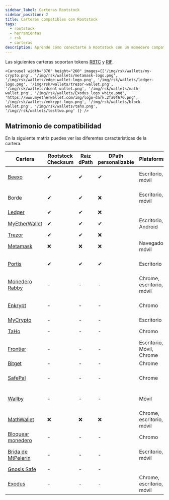 ```yaml
---
sidebar_label: Carteras Rootstock
sidebar_position: 2
title: Carteras compatibles con Rootstock
tags:
  - rootstock
  - herramientas
  - rsk
  - carteras
description: Aprende cómo conectarte a Rootstock con un monedero compatible
---
```


Las siguientes carteras soportan tokens [RBTC](/concepts/rbtc/) y [RIF](/concepts/rif-suite/token).

```mdx-code-block
<Carousel width="370" height="260" images={['/img/rsk/wallets/my-crypto.png', '/img/rsk/wallets/metamask-logo.png', '/img/rsk/wallets/edge-wallet-logo.png', '/img/rsk/wallets/ledger-logo.png', '/img/rsk/wallets/trezor-wallet.png', '/img/rsk/wallets/dcent-wallet.png', '/img/rsk/wallets/math-wallet.png', '/img/rsk/wallets/Exodus_logo_white.png', 'https://www.myetherwallet.com/img/logo-dark.2fa0f670.png', '/img/rsk/wallets/enkrypt-logo.png', '/img/rsk/wallets/block-wallet.png', '/img/rsk/wallets/taho.png', '/img//rsk/wallets/testtwo.png' ]} />
```

## Matrimonio de compatibilidad

En la siguiente matriz puedes ver las diferentes características de la cartera.

| Cartera                                                       | Rootstock Checksum | Raíz dPath | DPath personalizable | Plataformas               | Redes                                        |
| ------------------------------------------------------------- | ------------------ | ---------- | -------------------- | ------------------------- | -------------------------------------------- |
| [Beexo](https://beexo.com)                                    | ✔                  | ✔          | ✔                    | Escritorio, móvil         | Rootstock (RBTC), Bitcoin |
| Borde                                                         | ✔                  | ✔          | ❌                    | Escritorio, móvil         | Rootstock (RBTC), Bitcoin |
| [Ledger](https://www.ledger.com/)                             | ✔                  | ✔          | ❌                    |                           |                                              |
| [MyEtherWallet](https://www.myetherwallet.com/)               | ✔                  | ✔          | ✔                    | Escritorio, Android       | CR                                           |
| [Trezor](https://trezor.io/trezor-suite)                      | ✔                  | ✔          | ❌                    |                           |                                              |
| [Metamask](https://metamask.io/download)                      | ❌                  | ❌          | ❌                    | Navegador, móvil          |                                              |
| [Portis](https://www.portis.io/)                              | ✔                  | ✔          | ✔                    | Escritorio                | Rootstock (RBTC), Bitcoin |
| [Monedero Rabby](https://rabby.io)                            | -                  | -          | -                    | Chrome, escritorio, móvil |                                              |
| [Enkrypt](https://www.enkrypt.com/networks/rootstock-wallet/) | -                  | -          | -                    | Chromo                    | Rootstock (RBTC), Bitcoin |
| [MyCrypto](https://mycrypto.com/)                             | -                  | -          | -                    | Escritorio                | CR                                           |
| [TaHo](https://taho.xyz)                                      | -                  | -          | -                    | Chromo                    | Rootstock (RBTC)          |
| [Frontier](https://www.frontier.xyz/browser-extension)        | -                  | -          | -                    | Escritorio, Móvil, Chrome | Rootstock (RBTC)          |
| [Bitget](https://web3.bitget.com/es/)                         | -                  | -          | -                    | Chrome                    | CR                                           |
| [SafePal](https://www.safepal.com/es/extension)               | -                  | -          | -                    | Chrome                    | Rootstock (RBTC), Bitcoin |
| [Wallby](https://wallby.app/)                                 | -                  | -          | -                    | Móvil                     | Rootstock (RBTC), Bitcoin |
| [MathWallet](https://blog.mathwallet.org/?p=1625)             | ❌                  | ❌          | ❌                    | Chrome, escritorio, móvil | Rootstock (RBTC), Bitcoin |
| [Bloquear monedero](https://blockwallet.io/)                  | -                  | -          | -                    | Chromo                    | Rootstock (RBTC)          |
| [Brida de MtPelerin](https://www.mtpelerin.com/bridge-wallet) | -                  | -          | -                    | Escritorio, móvil         | Rootstock (RBTC), Bitcoin |
| [Gnosis Safe](https://www.safe.global)                        | -                  | -          | -                    |                           |                                              |
| [Exodus](https://www.exodus.com/)                             | -                  | -          | -                    | Chrome, escritorio, móvil | Rootstock (RBTC), Bitcoin |
